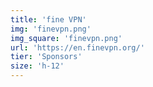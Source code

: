 ```yaml
---
title: 'fine VPN'
img: 'finevpn.png'
img_square: 'finevpn.png'
url: 'https://en.finevpn.org/'
tier: 'Sponsors'
size: 'h-12'
---
```


